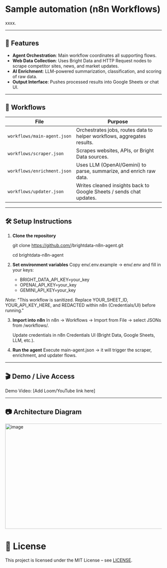# Sample automation (n8n Workflows)

xxxx.

---

## 🚀 Features
- **Agent Orchestration**: Main workflow coordinates all supporting flows.  
- **Web Data Collection**: Uses Bright Data and HTTP Request nodes to scrape competitor sites, news, and market updates.  
- **AI Enrichment**: LLM-powered summarization, classification, and scoring of raw data.  
- **Output Interface**: Pushes processed results into Google Sheets or chat UI.  

---

## 🧩 Workflows

| File                  | Purpose |
|-----------------------|---------|
| `workflows/main-agent.json`   | Orchestrates jobs, routes data to helper workflows, aggregates results. |
| `workflows/scraper.json`      | Scrapes websites, APIs, or Bright Data sources. |
| `workflows/enrichment.json`   | Uses LLM (OpenAI/Gemini) to parse, summarize, and enrich raw data. |
| `workflows/updater.json`      | Writes cleaned insights back to Google Sheets / sends chat updates. |

---

## 🛠️ Setup Instructions

1. **Clone the repository**

   git clone https://github.com/<your-username>/brightdata-n8n-agent.git

   cd brightdata-n8n-agent

3. **Set environment variables**
   Copy env/.env.example → env/.env and fill in your keys:

   - BRIGHT_DATA_API_KEY=your_key
   - OPENAI_API_KEY=your_key
   - GEMINI_API_KEY=your_key

*Note*: "This workflow is sanitized. Replace YOUR_SHEET_ID, YOUR_API_KEY_HERE, and REDACTED within n8n (Credentials/UI) before running."

3. **Import into n8n**
   In n8n → Workflows → Import from File → select JSONs from /workflows/.

   Update credentials in n8n Credentials UI (Bright Data, Google Sheets, LLM, etc.).

5. **Run the agent**
   Execute main-agent.json → it will trigger the scraper, enrichment, and updater flows.

---


## 🎬 Demo / Live Access

Demo Video: [Add Loom/YouTube link here]

---

## 📷 Architecture Diagram

<img width="808" height="338" alt="image" src="https://github.com/user-attachments/assets/8cf60994-0330-4a09-bbd4-0507e928ed43" />


# 🧾 License

This project is licensed under the MIT License – see [LICENSE](LICENSE).
